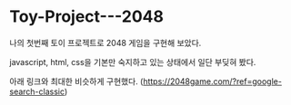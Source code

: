 # Toy-Project---2048
   
      
나의 첫번째 토이 프로젝트로 2048 게임을 구현해 보았다.

javascript, html, css을 기본만 숙지하고 있는 상태에서 일단 부딪혀 봤다. 

아래 링크와 최대한 비슷하게 구현했다. 
(https://2048game.com/?ref=google-search-classic)
